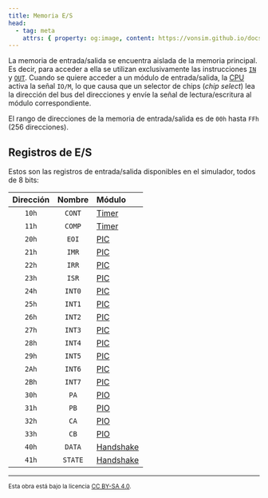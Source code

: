 ```yaml
---
title: Memoria E/S
head:
  - tag: meta
    attrs: { property: og:image, content: https://vonsim.github.io/docs/og/io/modules.png }
---
```


La memoria de entrada/salida se encuentra aislada de la memoria principal. Es decir, para acceder a ella se utilizan exclusivamente las instrucciones [`IN`](/VonSim8/docs/cpu/instructions/in/) y [`OUT`](/VonSim8/docs/cpu/instructions/out/). Cuando se quiere acceder a un módulo de entrada/salida, la [CPU](/VonSim8/docs/cpu/) activa la señal `IO/M`, lo que causa que un selector de chips (_chip select_) lea la dirección del bus del direcciones y envíe la señal de lectura/escritura al módulo correspondiente.

El rango de direcciones de la memoria de entrada/salida es de `00h` hasta `FFh` (256 direcciones).

## Registros de E/S

Estos son las registros de entrada/salida disponibles en el simulador, todos de 8 bits:

| Dirección | Nombre  | Módulo                                   |
| :-------: | :-----: | :--------------------------------------- |
|   `10h`   | `CONT`  | [Timer](/docs/io/modules/timer/)         |
|   `11h`   | `COMP`  | [Timer](/docs/io/modules/timer/)         |
|   `20h`   |  `EOI`  | [PIC](/docs/io/modules/pic/)             |
|   `21h`   |  `IMR`  | [PIC](/docs/io/modules/pic/)             |
|   `22h`   |  `IRR`  | [PIC](/docs/io/modules/pic/)             |
|   `23h`   |  `ISR`  | [PIC](/docs/io/modules/pic/)             |
|   `24h`   | `INT0`  | [PIC](/docs/io/modules/pic/)             |
|   `25h`   | `INT1`  | [PIC](/docs/io/modules/pic/)             |
|   `26h`   | `INT2`  | [PIC](/docs/io/modules/pic/)             |
|   `27h`   | `INT3`  | [PIC](/docs/io/modules/pic/)             |
|   `28h`   | `INT4`  | [PIC](/docs/io/modules/pic/)             |
|   `29h`   | `INT5`  | [PIC](/docs/io/modules/pic/)             |
|   `2Ah`   | `INT6`  | [PIC](/docs/io/modules/pic/)             |
|   `2Bh`   | `INT7`  | [PIC](/docs/io/modules/pic/)             |
|   `30h`   |  `PA`   | [PIO](/docs/io/modules/pio/)             |
|   `31h`   |  `PB`   | [PIO](/docs/io/modules/pio/)             |
|   `32h`   |  `CA`   | [PIO](/docs/io/modules/pio/)             |
|   `33h`   |  `CB`   | [PIO](/docs/io/modules/pio/)             |
|   `40h`   | `DATA`  | [Handshake](/docs/io/modules/handshake/) |
|   `41h`   | `STATE` | [Handshake](/docs/io/modules/handshake/) |

---

<small>Esta obra está bajo la licencia <a target="_blank" rel="license noopener noreferrer" href="http://creativecommons.org/licenses/by-sa/4.0/">CC BY-SA 4.0</a>.</small>
